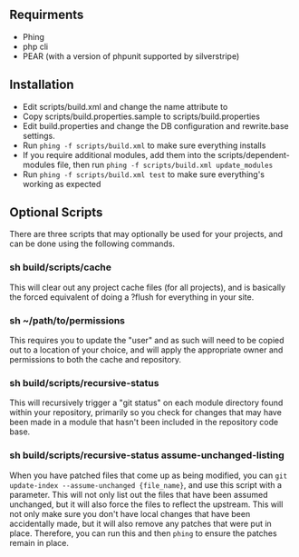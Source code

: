 
Requirments
----------------------

* Phing
* php cli
* PEAR (with a version of phpunit supported by silverstripe)

Installation
----------------------

* Edit scripts/build.xml and change the <project> name attribute to <projectname>
* Copy scripts/build.properties.sample to scripts/build.properties
* Edit build.properties and change the DB configuration and rewrite.base settings.
* Run `phing -f scripts/build.xml` to make sure everything installs
* If you require additional modules, add them into the scripts/dependent-modules file, then run `phing -f scripts/build.xml update_modules`
* Run `phing -f scripts/build.xml test` to make sure everything's working as expected

Optional Scripts
----------------------

There are three scripts that may optionally be used for your projects, and can be done using the following commands.

### sh build/scripts/cache

This will clear out any project cache files (for all projects), and is basically the forced equivalent of doing a ?flush for everything in your site.

### sh ~/path/to/permissions

This requires you to update the "user" and as such will need to be copied out to a location of your choice, and will apply the appropriate owner and permissions to both the cache and repository.

### sh build/scripts/recursive-status

This will recursively trigger a "git status" on each module directory found within your repository, primarily so you check for changes that may have been made in a module that hasn't been included in the repository code base.

### sh build/scripts/recursive-status assume-unchanged-listing

When you have patched files that come up as being modified, you can `git update-index --assume-unchanged {file_name}`, and use this script with a parameter. This will not only list out the files that have been assumed unchanged, but it will also force the files to reflect the upstream. This will not only make sure you don't have local changes that have been accidentally made, but it will also remove any patches that were put in place. Therefore, you can run this and then `phing` to ensure the patches remain in place.
